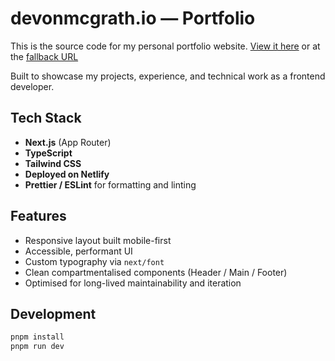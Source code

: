 # devonmcgrath.io — Portfolio

This is the source code for my personal portfolio website.
[View it here](http://devonmcgrath.io/) or at the [fallback URL](devonsportfolio.netlify.app)

Built to showcase my projects, experience, and technical work as a frontend developer.

## Tech Stack

- **Next.js** (App Router)
- **TypeScript**
- **Tailwind CSS**
- **Deployed on Netlify**
- **Prettier / ESLint** for formatting and linting

## Features

- Responsive layout built mobile-first
- Accessible, performant UI
- Custom typography via `next/font`
- Clean compartmentalised components (Header / Main / Footer)
- Optimised for long-lived maintainability and iteration

## Development

```bash
pnpm install
pnpm run dev
```
